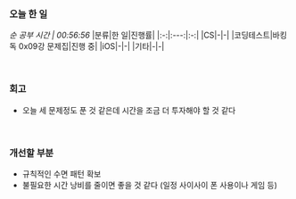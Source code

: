 ### 오늘 한 일
_순 공부 시간 | 00:56:56_
|분류|한 일|진행률|
|:-:|:---:|:-:|
|CS|-|-|
|코딩테스트|바킹독 0x09강 문제집|진행 중|
|iOS|-|-|
|기타|-|-|

<br>

### 회고
- 오늘 세 문제정도 푼 것 같은데 시간을 조금 더 투자해야 할 것 같다

<br>

### 개선할 부분
- 규칙적인 수면 패턴 확보
- 불필요한 시간 낭비를 줄이면 좋을 것 같다 (일정 사이사이 폰 사용이나 게임 등)

